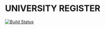 UNIVERSITY REGISTER
===================

[![Build Status](https://travis-ci.org/by-examples/symfony-bdd-app-03-school-register.svg?branch=2.6.3%2Fsymfony-bdd-app-03-school-register)](https://travis-ci.org/by-examples/symfony-bdd-app-03-school-register)
